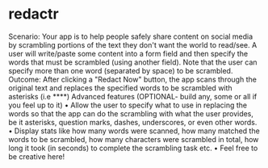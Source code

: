 # redactr
Scenario:
Your app is to help people safely share content on social media by scrambling portions of the text they don't want the world to read/see. A user will write/paste some content into a form field and then specify the words that must be scrambled (using another field). Note that the user can specify more than one word (separated by space) to be scrambled.
Outcome:
After clicking a "Redact Now" button, the app scans through the original text and replaces the specified words to be scrambled with asterisks (i.e
****)
Advanced features (OPTIONAL- build any, some or all if you feel up to it)
• Allow the user to specify what to use in replacing the words so that the app can do the scrambling with what the user provides, be it asterisks, question marks, dashes, underscores, or even other words.
• Display stats like how many words were scanned, how many matched the words to be scrambled, how many characters were scrambled in total, how long it took (in seconds) to complete the scrambling task etc.
• Feel free to be creative here!
